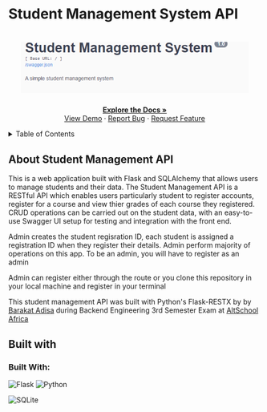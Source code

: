 # Student Management System API

<!-- Back to Top Navigation Anchor -->
<a name="readme-top"></a>

<div align="center">
  <a href="https://github.com/Adekemi02/flaskpizza-api">
    
  </a>
</div>



<div align="center">
  <h1><img src="./images/student_mgt.PNG" alt="Logo" width="90%" height="40%">
  </h1>
</div>

<div>
  <p align="center">
    <a href="https://github.com/Adekemi02/flaskpizza-api#readme"><strong>Explore the Docs »</strong></a>
    <br />
    <a href="https://github.com/Adekemi02/flaskpizza-api/blob/main/static/snapshot.png">View Demo</a>
    ·
    <a href="https://github.com/Aadekemi/flaskpizza-api/issues">Report Bug</a>
    ·
    <a href="https://github.com/Adekemi02/flaskpizza-api/issues">Request Feature</a>
  </p>
</div>

<details>
  <summary>Table of Contents</summary>
  <ol>
    <li>
      <a href="#about-student-mgt-api">About Student Management API</a>
      <ul>
        <li><a href="#built-with">Built With</a></li>
      </ul>
    </li>
    <li><a href="#lessons-learned">Lessons Learned</a></li>
    <li><a href="#usage">Usage</a></li>    
    <li><a href="#sample">Sample</a></li>
    <li><a href="#license">License</a></li>
    <li><a href="#contact">Contact</a></li>
    <li><a href="#acknowledgements">Acknowledgements</a></li>
  </ol>
  <p align="right"><a href="#readme-top">back to top</a></p>
</details>

## About Student Management API

This is a web application built with Flask and SQLAlchemy that allows users to manage students and their data.
The Student Management API is a RESTful API which enables users particularly student to register accounts, register for a course and view thier grades of each course they registered. CRUD operations can be carried out on the student data, with an easy-to-use Swagger UI setup for testing and integration with the front end.

Admin creates the student regisration ID, each student is assigned a registration ID when they register their details. Admin perform majority of operations on this app. To be an admin, you will have to register as an admin

Admin can register either through the route or you clone this repository in your local machine and register in your terminal

This student management API was built with Python's Flask-RESTX by  by <a href="https://www.github.com/Adekemi02">Barakat Adisa</a> during Backend Engineering 3rd Semester Exam at <a href="https://altschoolafrica.com/schools/engineering">AltSchool Africa</a> 



## Built with

### Built With:

![Flask](https://img.shields.io/badge/flask-%23000.svg?style=for-the-badge&logo=flask&logoColor=white) ![Python](https://img.shields.io/badge/python-3670A0?style=for-the-badge&logo=python&logoColor=ffdd54)

![SQLite](https://img.shields.io/badge/sqlite-%2307405e.svg?style=for-the-badge&logo=sqlite&logoColor=white)

